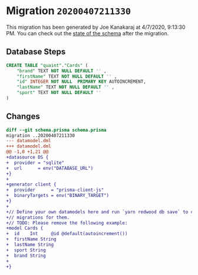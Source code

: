 # Migration `20200407211330`

This migration has been generated by Joe Kanakaraj at 4/7/2020, 9:13:30 PM.
You can check out the [state of the schema](./schema.prisma) after the migration.

## Database Steps

```sql
CREATE TABLE "quaint"."Cards" (
    "brand" TEXT NOT NULL DEFAULT '' ,
    "firstName" TEXT NOT NULL DEFAULT '' ,
    "id" INTEGER NOT NULL  PRIMARY KEY AUTOINCREMENT,
    "lastName" TEXT NOT NULL DEFAULT '' ,
    "sport" TEXT NOT NULL DEFAULT '' 
) 
```

## Changes

```diff
diff --git schema.prisma schema.prisma
migration ..20200407211330
--- datamodel.dml
+++ datamodel.dml
@@ -1,0 +1,21 @@
+datasource DS {
+  provider = "sqlite"
+  url      = env("DATABASE_URL")
+}
+
+generator client {
+  provider      = "prisma-client-js"
+  binaryTargets = env("BINARY_TARGET")
+}
+
+// Define your own datamodels here and run `yarn redwood db save` to create
+// migrations for them.
+// TODO: Please remove the following example:
+model Cards {
+  id    Int     @id @default(autoincrement())
+  firstName String 
+  lastName String
+  sport String
+  brand String
+
+}
```


